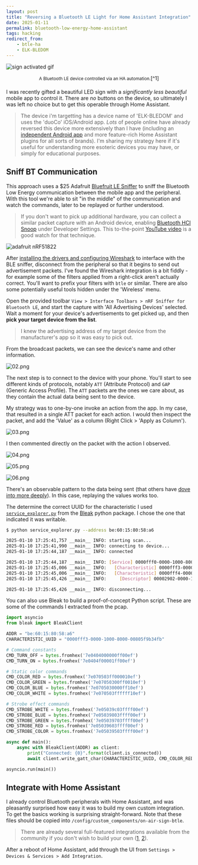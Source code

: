```yaml
---
layout: post
title: "Reversing a Bluetooth LE Light for Home Assistant Integration"
date: 2025-01-11
permalink: bluetooth-low-energy-home-assistant
tags: hacking
redirect_from:
    - btle-ha
    - ELK-BLEDOM
---
```


![sign activated gif]({{site.url}}/assets/resources-btle-ha/sign.gif)
<div markdown="1" style="text-align: center; margin-bottom: 20px;"><small>A Bluetooth LE device controlled via an HA automation.</small>[^1]
</div>

I was recently gifted a beautiful LED sign with a *significantly less beautiful* mobile app to control it.  There are _no_ buttons on the device, so ultimately I was left no choice but to get this operable through Home Assistant.

> The device i'm targetting has a device name of 'ELK-BLEDOM' and uses the 'duoCo' iOS/Android app.  _Lots_ of people online have already reversed this device more extensively than I have (including an [independent Android app](https://play.google.com/store/apps/details?id=com.leet.elkotrol&hl=en-US) and more feature-rich Home Assistant plugins for all sorts of brands).  I'm sharing my strategy here if it's useful for understanding more esoteric devices you may have, or simply for educational purposes.

## Sniff BT Communication

This approach uses a $25 Adafruit [Bluefruit LE Sniffer](https://www.adafruit.com/product/2269) to sniff the Bluetooth Low Energy communication between the mobile app and the peripheral.  With this tool we're able to sit "in the middle" of the communication and watch the commands, later to be replayed or further understood.

 > If you don't want to pick up additional hardware, you can collect a similar packet capture with an Android device, enabling [Bluetooth HCI Snoop](https://source.android.com/docs/core/connect/bluetooth/verifying_debugging#debugging-with-logs) under Developer Settings.  This to-the-point [YouTube video](https://www.youtube.com/watch?v=NIBmiPtCDdM) is a good watch for that technique.

![adafruit nRF51822]({{site.url}}/assets/resources-btle-ha/01.jpg)

After [installing the drivers and configuring Wireshark](https://learn.adafruit.com/introducing-the-adafruit-bluefruit-le-sniffer/using-with-sniffer-v2-and-python3) to interface with the BLE sniffer, disconnect from the peripheral so that it begins to send out advertisement packets.  I've found the Wireshark integration is a bit fiddly - for example some of the filters applied from a right-click aren't actually correct.  You'll want to prefix your filters with `btle` or similar.  There are also some potentially useful tools hidden under the 'Wireless' menu.

Open the provided toolbar  `View > Interface Toolbars > nRF Sniffer for Bluetooth LE`, and start the capture with 'All Advertising Devices' selected.  Wait a moment for your device's advertisements to get picked up, and then **pick your target device from the list**.  

> I knew the advertising address of my target device from the manufacturer's app so it was easy to pick out.

From the broadcast packets, we can see the device's name and other information.  

![02.png]({{site.url}}/assets/resources-btle-ha/02.png)

The next step is to connect to the device with your phone. You'll start to see different kinds of protocols, notably `ATT` (Attribute Protocol) and `GAP` (Generic Access Profile).  The `ATT` packets are the ones we care about, as they contain the actual data being sent to the device. 

My strategy was to one-by-one invoke an action from the app.  In my case, that resulted in a single ATT packet for each action.  I would then inspect the packet, and add the 'Value' as a column (Right Click > 'Apply as Column'). 

![03.png]({{site.url}}/assets/resources-btle-ha/03.png)

I then commented directly on the packet with the action I observed.

![04.png]({{site.url}}/assets/resources-btle-ha/04.png)

![05.png]({{site.url}}/assets/resources-btle-ha/05.png)

![06.png]({{site.url}}/assets/resources-btle-ha/06.png)


There's an observable pattern to the data being sent (that others have [dove into more deeply](https://github.com/FergusInLondon/ELK-BLEDOM/blob/master/PROTCOL.md)).  In this case, replaying the values works too. 

The determine the correct UUID for the characteristic I used [`service_explorer.py`](https://github.com/hbldh/bleak/blob/develop/examples/service_explorer.py) from the [Bleak](https://github.com/hbldh/bleak) python package.  I chose the one that indicated it was writable.

```bash
$ python service_explorer.py --address be:60:15:80:58:a6

2025-01-10 17:25:41,757 __main__ INFO: starting scan...
2025-01-10 17:25:41,990 __main__ INFO: connecting to device...
2025-01-10 17:25:44,187 __main__ INFO: connected

2025-01-10 17:25:44,187 __main__ INFO: [Service] 0000fff0-0000-1000-8000-00805f9b34fb (Handle: 4): Vendor specific
2025-01-10 17:25:45,006 __main__ INFO:   [Characteristic] 0000fff3-0000-1000-8000-00805f9b34fb (Handle: 8): Vendor specific (read,write-without-response), Value: bytearray(b'ELKP10Y60V052_BRG\x00\x00\x00'), Max write w/o rsp size: 513
2025-01-10 17:25:45,006 __main__ INFO:   [Characteristic] 0000fff4-0000-1000-8000-00805f9b34fb (Handle: 5): Vendor specific (notify)
2025-01-10 17:25:45,426 __main__ INFO:     [Descriptor] 00002902-0000-1000-8000-00805f9b34fb (Handle: 7): Client Characteristic Configuration, Value: bytearray(b'')

2025-01-10 17:25:45,426 __main__ INFO: disconnecting...
```

You can also use Bleak to build a proof-of-concept Python script. These are some of the commands I extracted from the pcap.

```python
import asyncio
from bleak import BleakClient

ADDR = "be:60:15:80:58:a6"
CHARACTERISTIC_UUID = "0000fff3-0000-1000-8000-00805f9b34fb"

# Command constants
CMD_TURN_OFF = bytes.fromhex('7e0404000000ff00ef')
CMD_TURN_ON = bytes.fromhex('7e0404f00001ff00ef')

# Static color commands
CMD_COLOR_RED = bytes.fromhex('7e070503ff000010ef')
CMD_COLOR_GREEN = bytes.fromhex('7e07050300ff0010ef')
CMD_COLOR_BLUE = bytes.fromhex('7e0705030000ff10ef')
CMD_COLOR_WHITE = bytes.fromhex('7e070503ffffff10ef')

# Strobe effect commands
CMD_STROBE_WHITE = bytes.fromhex('7e05039c03ffff00ef')
CMD_STROBE_BLUE = bytes.fromhex('7e05039803ffff00ef')
CMD_STROBE_GREEN = bytes.fromhex('7e05039703ffff00ef')
CMD_STROBE_RED = bytes.fromhex('7e05039603ffff00ef')
CMD_STROBE_COLOR = bytes.fromhex('7e05039503ffff00ef')

async def main():
    async with BleakClient(ADDR) as client:
        print("Connected: {0}".format(client.is_connected))
        await client.write_gatt_char(CHARACTERISTIC_UUID, CMD_COLOR_RED)

asyncio.run(main())
```

## Integrate with Home Assistant

I already control Bluetooth peripherals with Home Assistant, and was pleasantly surprised how easy it was to build my own custom integration. To get the basics working is surprising straight-forward.  Note that these files should be copied into `/config/custom_components/on-air-sign-btle`.

> There are already several full-featured integrations available from the community if you don't wish to build your own ([1](https://github.com/8none1/elk-bledob), [2](https://github.com/dave-code-ruiz/elkbledom)). 

After a reboot of Home Assistant, add through the UI from `Settings > Devices & Services > Add Integration`.

<!-- The entire integation is published to [**this gist**](https://gist.github.com/joshspicer/e0992ceffa2d55576363b2d1ae22dd8d). -->

<script src="https://gist.github.com/joshspicer/e0992ceffa2d55576363b2d1ae22dd8d.js"></script>


[^1]: [Ever heard of amateur radio?]({{site.url}}/kk7vua)
